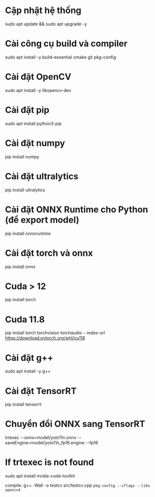 # Cập nhật hệ thống
sudo apt update && sudo apt upgrade -y

# Cài công cụ build và compiler
sudo apt install -y build-essential cmake git pkg-config

# Cài đặt OpenCV
sudo apt install -y libopencv-dev

# Cài đặt pip
sudo apt install python3-pip

# Cài đặt numpy
pip install numpy

# Cài đặt ultralytics
pip install ultralytics

# Cài đặt ONNX Runtime cho Python (để export model)
pip install onnxruntime

# Cài đặt torch và onnx
pip install onnx
# Cuda > 12
pip install torch 
# Cuda 11.8
pip install torch torchvision torchaudio --index-url https://download.pytorch.org/whl/cu118


# Cài đặt g++
sudo apt install -y g++

# Cài đặt TensorRT
pip install tensorrt

# Chuyển đổi ONNX sang TensorRT
trtexec --onnx=model/yolo11n.onnx --saveEngine=model/yolo11n_fp16.engine --fp16
# If trtexec is not found

sudo apt install nvidia-cuda-toolkit




compile: g++ -Wall -o testcv src/testcv.cpp `pkg-config --cflags --libs opencv4`